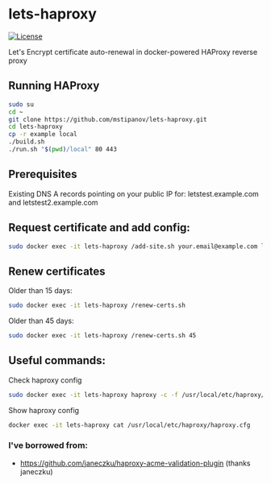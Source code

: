 # lets-haproxy
[![License](https://img.shields.io/badge/License-Apache%202.0-blue.svg)](https://opensource.org/licenses/Apache-2.0)

Let's Encrypt certificate auto-renewal in docker-powered HAProxy reverse proxy

## Running HAProxy

```bash
sudo su
cd ~
git clone https://github.com/mstipanov/lets-haproxy.git
cd lets-haproxy
cp -r example local
./build.sh
./run.sh "$(pwd)/local" 80 443
```

## Prerequisites
Existing DNS A records pointing on your public IP for: letstest.example.com and letstest2.example.com

## Request certificate and add config:

```bash
sudo docker exec -it lets-haproxy /add-site.sh your.email@example.com letstest.example.com server1 www.mysite1.com:80
```

## Renew certificates 
Older than 15 days:

```bash
sudo docker exec -it lets-haproxy /renew-certs.sh
```

Older than 45 days:

```bash
sudo docker exec -it lets-haproxy /renew-certs.sh 45
```

## Useful commands:
Check haproxy config 

```bash
sudo docker exec -it lets-haproxy haproxy -c -f /usr/local/etc/haproxy/haproxy.cfg
```

Show haproxy config

```bash
docker exec -it lets-haproxy cat /usr/local/etc/haproxy/haproxy.cfg
```

### I've borrowed from:
* https://github.com/janeczku/haproxy-acme-validation-plugin (thanks janeczku)

